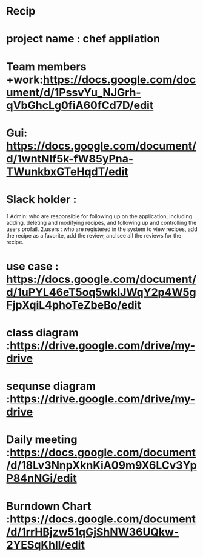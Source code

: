 # Recip
# project name : chef appliation
# Team members +work:https://docs.google.com/document/d/1PssvYu_NJGrh-qVbGhcLg0fiA60fCd7D/edit
# Gui: https://docs.google.com/document/d/1wntNIf5k-fW85yPna-TWunkbxGTeHqdT/edit
# Slack holder :
1 Admin: who are  responsible for following up on the application, including adding, deleting and modifying recipes, and following up and controlling the users profail.
2.users : who are registered in the system to view  recipes, add the recipe as a favorite, add the review, and see all the reviews for the recipe.
# use case : https://docs.google.com/document/d/1uPYL46eT5oq5wkIJWqY2p4W5gFjpXqiL4phoTeZbeBo/edit
# class diagram :https://drive.google.com/drive/my-drive
# sequnse diagram :https://drive.google.com/drive/my-drive
# Daily meeting :https://docs.google.com/document/d/18Lv3NnpXknKiA09m9X6LCv3YpP84nNGi/edit
# Burndown Chart :https://docs.google.com/document/d/1rrHBjzw51qGjShNW36UQkw-2YESqKhll/edit 
